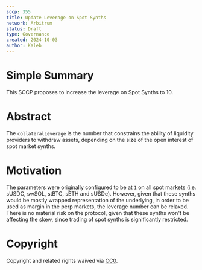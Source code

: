```yaml
---
sccp: 355
title: Update Leverage on Spot Synths
network: Arbitrum
status: Draft
type: Governance
created: 2024-10-03
author: Kaleb
---
```


# Simple Summary

This SCCP proposes to increase the leverage on Spot Synths to 10.

# Abstract

The `collateralLeverage` is the number that constrains the ability of liquidity providers to withdraw assets, depending on the size of the open interest of spot market synths.

# Motivation

The parameters were originally configured to be at `1` on all spot markets (i.e. sUSDC, swSOL, stBTC, sETH and sUSDe). However, given that these synths would be mostly wrapped representation of the underlying, in order to be used as margin  in the perp markets, the leverage number can be relaxed. There is no material risk on the protocol, given that these synths won't be affecting the skew, since trading of spot synths is significantly restricted. 


# Copyright
Copyright and related rights waived via [CC0](https://creativecommons.org/publicdomain/zero/1.0/).
